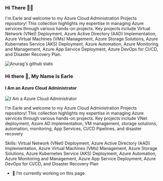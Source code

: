 ### Hi There 👋🏼

I'm Earle and welcome to my Azure Cloud Administration Projects repository! This collection highlights my expertise in managing Azure services through various hands-on projects. Key projects include Virtual Network (VNet) Deployment, Azure Active Directory (AAD) Implementation, Azure Virtual Machines (VMs) Management, Azure Storage Solutions, Azure Kubernetes Service (AKS) Deployment, Azure Automation, Azure Monitoring and Management, Azure App Service Deployment, Azure DevOps for CI/CD, and Disaster Recovery Plan.

![Anurag's github stats](https://github-readme-stats.vercel.app/api?username=earleaconway)

### Hi there 👋, My Name Is Earle
#### I Am an Azure Cloud Administrator
![I Am a Azure Cloud Administrator](https://media.licdn.com/dms/image/D4E16AQERx1D53ELq9w/profile-displaybackgroundimage-shrink_350_1400/0/1719594074548?e=1724889600&v=beta&t=KlT3M3PTyFC_5mAcdyScAH6vsiU7e1dSB1JI2QlhH4o)

I'm Earle and welcome to my Azure Cloud Administration Projects repository! This collection highlights my expertise in managing Azure services through various hands-on projects. Key projects include VNet deployment, Azure AD implementation, VM management, storage solutions, automation, monitoring, App Services, CI/CD Pipelines, and disaster recovery

Skills: Virtual Network (VNet) Deployment, Azure Active Directory (AAD) Implementation, Azure Virtual Machines (VMs) Management, Azure Storage Solutions, Azure Kubernetes Service (AKS) Deployment, Azure Automation, Azure Monitoring and Management, Azure App Service Deployment, Azure DevOps for CI/CD, and Disaster Recovery Plan

- 🔭 I’m currently working on this page. 





